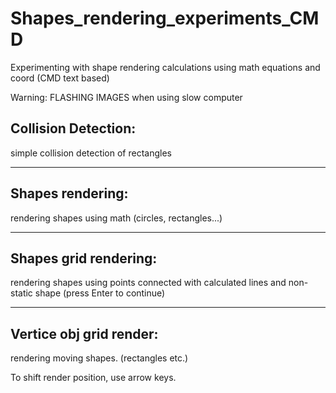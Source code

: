 # Shapes_rendering_experiments_CMD
Experimenting with shape rendering calculations using math equations and coord (CMD text based)

Warning: FLASHING IMAGES when using slow computer

## Collision Detection:

simple collision detection of rectangles

_________________________________________________

## Shapes rendering:

rendering shapes using math (circles, rectangles...)

_________________________________________________

## Shapes grid rendering:

rendering shapes using points connected with calculated lines and non-static shape (press Enter to continue)

_________________________________________________

## Vertice obj grid render:

rendering moving shapes. (rectangles etc.)

To shift render position, use arrow keys.
